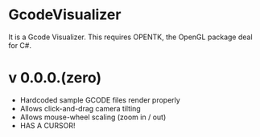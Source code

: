 GcodeVisualizer
===============

It is a Gcode Visualizer.  This requires OPENTK, the OpenGL package deal for C#.

v 0.0.0.(zero)
==============

-  Hardcoded sample GCODE files render properly
-  Allows click-and-drag camera tilting
-  Allows mouse-wheel scaling (zoom in / out)
-  HAS A CURSOR!
